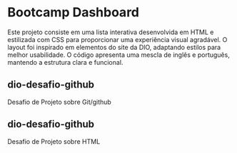 # Bootcamp Dashboard

Este projeto consiste em uma lista interativa desenvolvida em HTML e estilizada com CSS para proporcionar uma experiência visual agradável. O layout foi inspirado em elementos do site da DIO, adaptando estilos para melhor usabilidade. O código apresenta uma mescla de inglês e português, mantendo a estrutura clara e funcional.

## dio-desafio-github

Desafio de Projeto sobre Git/github

## dio-desafio-github

Desafio de Projeto sobre HTML
